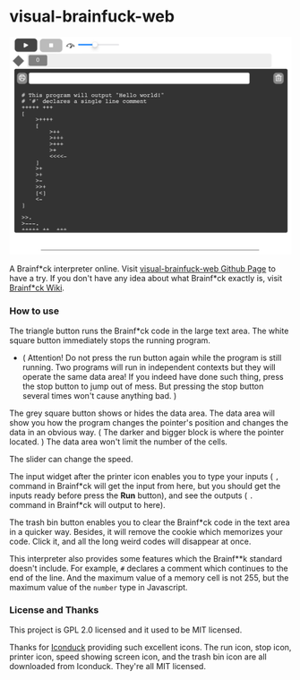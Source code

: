 # visual-brainfuck-web

![](imgs/website.jpeg)

A Brainf\*ck interpreter online. Visit [visual-brainfuck-web Github Page](https://zhangzheheng12345.github.io/visual-brainfuck-web) to have a try.
If you don't have any idea about what Brainf\*ck exactly is, visit [Brainf\*ck Wiki](https://esolangs.org/wiki/brainfuck).

### How to use

The triangle button runs the Brainf\*ck code in the large text area. The white square button immediately stops the running program.

* ( Attention! Do not press the run button again while the program is still running. Two programs will run in independent contexts but they will operate the same data area! If you indeed have done such thing, press the stop button to jump out of mess. But pressing the stop button several times won't cause anything bad. )

The grey square button shows or hides the data area. The data area will show you how the program changes the pointer's position and changes the data in an obvious way. ( The darker and bigger block is where the pointer located. )
The data area won't limit the number of the cells.

The slider can change the speed.

The input widget after the printer icon enables you to type your inputs ( `,` command in Brainf\*ck will get the input from here, but you should get the inputs ready before press the **Run** button), and see the outputs ( `.` command in Brainf\*ck will output to here).

The trash bin button enables you to clear the Brainf\*ck code in the text area in a quicker way. Besides, it will remove the cookie which memorizes your code. Click it, and all the long weird codes will disappear at once. 

This interpreter also provides some features which the Brainf**k standard doesn't include. For example, `#` declares a comment which continues to the end of the line. And the maximum value of a memory cell is not 255, but the maximum value of the ``` number ``` type in Javascript.

### License and Thanks

This project is GPL 2.0 licensed and it used to be MIT licensed.

Thanks for [Iconduck](https://iconduck.com) providing such excellent icons. The run icon, stop icon, printer icon, speed showing screen icon, and the trash bin icon are all downloaded from Iconduck. They're all MIT licensed.